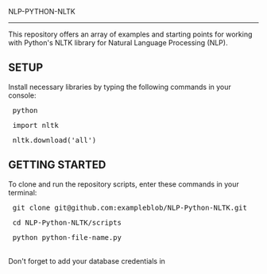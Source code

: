 NLP-PYTHON-NLTK

-----------

This repository offers an array of examples and starting points for working with Python's NLTK library for Natural Language Processing (NLP).

SETUP
-----------------------
Install necessary libraries by typing the following commands in your console:
<pre> python </pre>
<pre> import nltk </pre>
<pre> nltk.download('all') </pre>

GETTING STARTED
-------------------
To clone and run the repository scripts, enter these commands in your terminal:
<pre> git clone git@github.com:exampleblob/NLP-Python-NLTK.git </pre>
<pre> cd NLP-Python-NLTK/scripts </pre>
<pre> python python-file-name.py </pre>
<br> Don't forget to add your database credentials in 